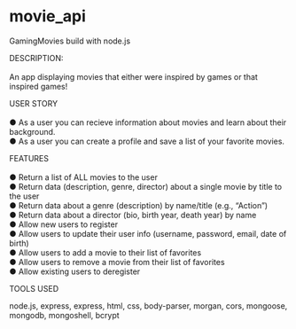 # movie_api
GamingMovies build with node.js <br>

DESCRIPTION: <br>
<br>
An app displaying movies that either were inspired by games or that inspired games!

USER STORY <br>
<br>
● As a user you can recieve information about movies and learn about their background.<br>
● As a user you can create a profile and save a list of your favorite movies.

FEATURES<br> 
<br>
● Return a list of ALL movies to the user <br>
● Return data (description, genre, director) about a single movie by title to the user <br>
● Return data about a genre (description) by name/title (e.g., “Action”) <br>
● Return data about a director (bio, birth year, death year) by name <br>
● Allow new users to register <br>
● Allow users to update their user info (username, password, email, date of birth) <br>
● Allow users to add a movie to their list of favorites <br>
● Allow users to remove a movie from their list of favorites <br>
● Allow existing users to deregister <br>


TOOLS USED <br>

node.js,
express,
express,
html,
css,
body-parser,
morgan,
cors,
mongoose,
mongodb,
mongoshell,
bcrypt
